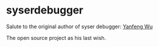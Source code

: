 # syserdebugger

Salute to the original author of syser debugger: [Yanfeng Wu](ori_author.md)

The open source project as his last wish.
